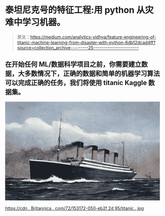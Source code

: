 # 泰坦尼克号的特征工程:用 python 从灾难中学习机器。

> 原文：<https://medium.com/analytics-vidhya/feature-engineering-of-titanic-machine-learning-from-disaster-with-python-6db12dcad4ff?source=collection_archive---------25----------------------->

## 在开始任何 ML/数据科学项目之前，你需要建立数据，大多数情况下，正确的数据和简单的机器学习算法可以完成正确的任务，我们将使用 titanic Kaggle 数据集。

![](img/9c85ba623e1f4ef5f0d7dc0f6bf6f537.png)

[https://cdn . Britannica . com/72/153172-050-eb2f 2d 95/titanic . jpg](https://cdn.britannica.com/72/153172-050-EB2F2D95/Titanic.jpg)